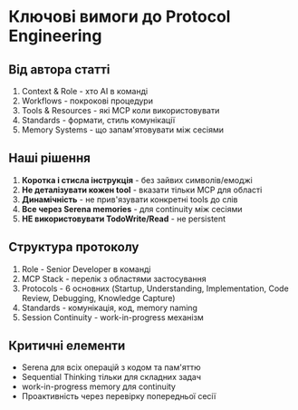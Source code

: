 # Ключові вимоги до Protocol Engineering

## Від автора статті
1. Context & Role - хто AI в команді
2. Workflows - покрокові процедури 
3. Tools & Resources - які MCP коли використовувати
4. Standards - формати, стиль комунікації
5. Memory Systems - що запам'ятовувати між сесіями

## Наші рішення
1. **Коротка і стисла інструкція** - без зайвих символів/емоджі
2. **Не деталізувати кожен tool** - вказати тільки MCP для області
3. **Динамічність** - не прив'язувати конкретні tools до слів
4. **Все через Serena memories** - для continuity між сесіями
5. **НЕ використовувати TodoWrite/Read** - не persistent

## Структура протоколу
1. Role - Senior Developer в команді
2. MCP Stack - перелік з областями застосування
3. Protocols - 6 основних (Startup, Understanding, Implementation, Code Review, Debugging, Knowledge Capture)
4. Standards - комунікація, код, memory naming
5. Session Continuity - work-in-progress механізм

## Критичні елементи
- Serena для всіх операцій з кодом та пам'яттю
- Sequential Thinking тільки для складних задач
- work-in-progress memory для continuity
- Проактивність через перевірку попередньої сесії